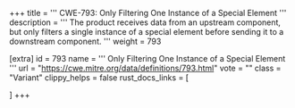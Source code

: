 +++
title = '''
CWE-793: Only Filtering One Instance of a Special Element
'''
description	= '''
The product receives data from an upstream component, but only filters a single instance of a special element before sending it to a downstream component.
'''
weight = 793

[extra]
id = 793
name = '''
Only Filtering One Instance of a Special Element
'''
url = "https://cwe.mitre.org/data/definitions/793.html"
vote = ""
class = "Variant"
clippy_helps = false
rust_docs_links = [
	
]
+++
